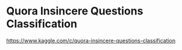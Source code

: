 # Quora Insincere Questions Classification

https://www.kaggle.com/c/quora-insincere-questions-classification

